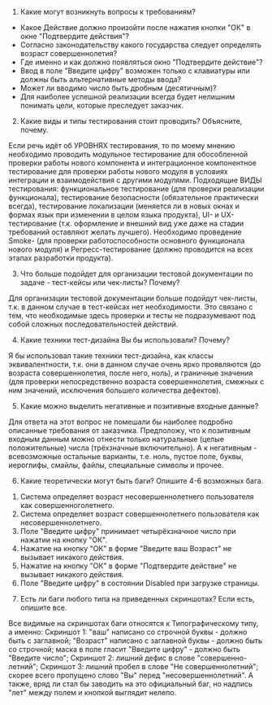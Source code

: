 1. Какие могут возникнуть вопросы к требованиям?

- Какое Действие должно произойти после нажатия кнопки "ОК" в окне "Подтвердите действия"?
- Согласно законодательству какого государства следует определять возраст совершеннолетия?
- Где именно и как должно появляться окно "Подтвердите действие"?
- Ввод в поле "Введите цифру" возможен только с клавиатуры или должны быть альтернативные методы ввода?
- Может ли вводимо число быть дробным (десятичным)?
- Для наиболее успешной реализации всегда будет нелишним понимать цели, которые преследует заказчик.

2. Какие виды и типы тестирования стоит проводить? Объясните, почему.

Если речь идёт об УРОВНЯХ тестирования, то по моему мнению необходимо проводить
модульное тестирование для обособленной проверки работы нового компонента и интеграционное компонентное тестирование
для проверки работы нового модуля в условиях интеграции и взаимодействия с другими модулями.
Подходящие ВИДЫ тестирования: функциональное тестирование (для проверки реализации функционала), тестирование
безопасности (обязательное практически всегда), тестирование локализации (меняется ли в новых окнах и формах язык
при изменении в целом языка продукта), UI- и UX-тестирование (т.к. оформление и внешний вид уже даже на стадии
требований оставляют желать лучшего). Необходимо проведение Smoke- (для проверки работоспособности основного
функционала нового модуля) и Регресс-тестирование (должно проводится на всех этапах разработки продукта).

3. Что больше подойдет для организации тестовой документации по задаче - тест-кейсы или чек-листы? Почему?

Для организации тестовой документации больше подойдут чек-листы, т.к. в данном случае в тест-кейсах нет
необходимости. Это связано с тем, что необходимые здесь проверки и тесты не подразумевают под собой сложных
последовательностей действий.

4. Какие техники тест-дизайна Вы бы использовали? Почему?

Я бы использовал такие техники тест-дизайна, как классы эквивалентности, т.к. они в данном случае очень ярко
проявляются (до возраста совершеннолетия, после него, ноль), и граничные значения (для проверки непосредственно
возраста совершеннолетия, смежных с ним значений, исключения большего количества дефектов).

5. Какие можно выделить негативные и позитивные входные данные?

Для ответа на этот вопрос не помешали бы наиболее подробно описанные требования от заказчика.
Предположу, что к позитивным входным данным можно отнести только натуральные (целые положительные) числа
(трёхзначные включительно). А к негативным - всевозможные остальные варианты, т.е. ноль, пустое поле, буквы,
иероглифы, смайлы, файлы, специальные символы и прочее.

6. Какие теоретически могут быть баги? Опишите 4-6 возможных бага.

1) Система определяет возраст несовершеннолетнего пользователя как совершенноголетнего.
2) Система определяет возраст совершеннолетнего пользователя как несовершеннолетнего.
3) Поле "Введите цифру" принимает четырёхзначное число при нажатии на кнопку "ОК".
4) Нажатие на кнопку "ОК" в форме "Введите ваш Возраст" не вызывает никакого действия.
5) Нажатие на кнопку "ОК" в форме "Подтвердите действие" не вызывает никакого действия.
6) Поле "Введите цифру" в состоянии Disabled при загрузке страницы.

7. Есть ли баги любого типа на приведенных скриншотах? Если есть, опишите все.

Все видимые на скриншотах баги относятся к Типографическому типу, а именно:
Скриншот 1:
"ваш" написано со строчной буквы - должно быть с заглавной;
"Возраст" написано с заглавной буквы - должно быть со строчной;
маска в поле гласит "Введите цифру" - должно быть "Введите число";
Скриншот 2:
лишний дефис в слове "совершенно-летний";
Скриншот 3:
лишний пробел в слове "Не совершеннолетний";
скорее всего пропущено слово "Вы" перед "несовершеннолетний".
А также, вряд ли стал бы заводить на это официальный баг, но надпись "лет" между полем и кнопкой выглядит нелепо.
